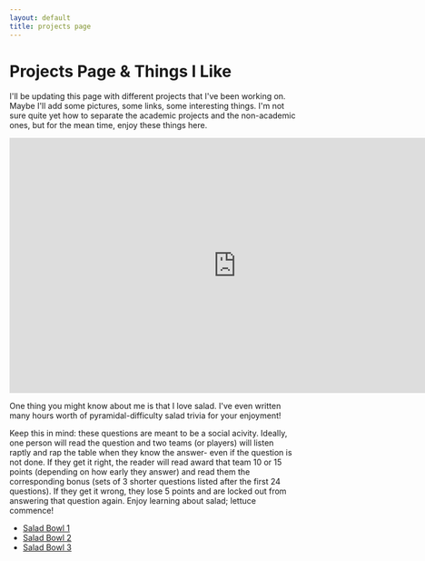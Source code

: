 ```yaml
---
layout: default
title: projects page
---
```


# Projects Page & Things I Like

I'll be updating this page with different projects that I've been working on. Maybe I'll add some pictures, some links, some interesting things. I'm not sure quite yet how to separate the academic projects and the non-academic ones, but for the mean time, enjoy these things here.

<iframe width="798" height="449" src="https://www.youtube.com/embed/FQ1ssWsg0OY" frameborder="0" allow="accelerometer; autoplay; encrypted-media; gyroscope; picture-in-picture" allowfullscreen></iframe>

One thing you might know about me is that I love salad. I've even written many hours worth of pyramidal-difficulty salad trivia for your enjoyment! 

Keep this in mind: these questions are meant to be a social acivity. Ideally, one person will read the question and two teams (or players) will listen raptly and rap the table when they know the answer- even if the question is not done. If they get it right, the reader will read award that team 10 or 15 points (depending on how early they answer) and read them the corresponding bonus (sets of 3 shorter questions listed after the first 24 questions). If they get it wrong, they lose 5 points and are locked out from answering that question again. Enjoy learning about salad; lettuce commence!

<ul>
  <li><a href="/files/SaladBowl1.pdf">Salad Bowl 1</a></li>
  <li><a href="/files/SaladBowl2.pdf">Salad Bowl 2</a></li>
  <li><a href="/files/SaladBowl3.pdf">Salad Bowl 3</a></li>
</ul>  
  
 

